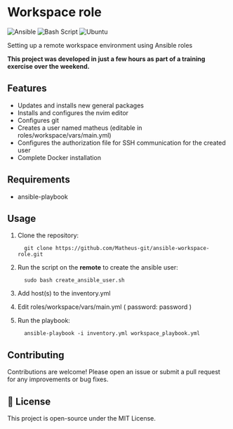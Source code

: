 # Workspace role

![Ansible](https://img.shields.io/badge/ansible-%231A1918.svg?style=for-the-badge&logo=ansible&logoColor=white) ![Bash Script](https://img.shields.io/badge/bash_script-%23121011.svg?style=for-the-badge&logo=gnu-bash&logoColor=white) ![Ubuntu](https://img.shields.io/badge/Ubuntu-E95420?style=for-the-badge&logo=ubuntu&logoColor=white)

Setting up a remote workspace environment using Ansible roles

**This project was developed in just a few hours as part of a training exercise over the weekend.**

## Features

- Updates and installs new general packages
- Installs and configures the nvim editor
- Configures git
- Creates a user named matheus (editable in roles/workspace/vars/main.yml)
- Configures the authorization file for SSH communication for the created user
- Complete Docker installation

## Requirements

- ansible-playbook

## Usage

1. Clone the repository:
    ```
      git clone https://github.com/Matheus-git/ansible-workspace-role.git
    ```
2. Run the script on the **remote** to create the ansible user:
    ```
      sudo bash create_ansible_user.sh
    ```
3. Add host(s) to the inventory.yml

4. Edit roles/workspace/vars/main.yml ( password: password )

5. Run the playbook:
    ```
      ansible-playbook -i inventory.yml workspace_playbook.yml
    ```

## Contributing

Contributions are welcome! Please open an issue or submit a pull request for any improvements or bug fixes.

## 📝 License

This project is open-source under the MIT License.
